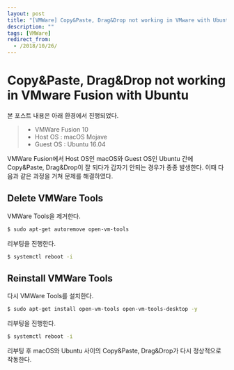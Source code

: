 ```yaml
---
layout: post
title: "[VMWare] Copy&Paste, Drag&Drop not working in VMware with Ubuntu"
description: ""
tags: [VMWare]
redirect_from:
  - /2018/10/26/
---
```


# Copy&Paste, Drag&Drop not working in VMware Fusion with Ubuntu

본 포스트 내용은 아래 환경에서 진행되었다.

> * VMWare Fusion 10
> * Host OS : macOS Mojave
> * Guest OS : Ubuntu 16.04

VMWare Fusion에서 Host OS인 macOS와 Guest OS인 Ubuntu 간에 Copy&Paste, Drag&Drop이 잘 되다가 갑자기 안되는 경우가 종종 발생한다. 이때 다음과 같은 과정을 거쳐 문제를 해결하였다.

## Delete VMWare Tools

VMWare Tools을 제거한다.

```sh
$ sudo apt-get autoremove open-vm-tools
```

리부팅을 진행한다.

```sh
$ systemctl reboot -i
```

## Reinstall VMWare Tools

다시 VMWare Tools를 설치한다.

```sh
$ sudo apt-get install open-vm-tools open-vm-tools-desktop -y
```

리부팅을 진행한다.

```sh
$ systemctl reboot -i
```

리부팅 후 macOS와 Ubuntu 사이의 Copy&Paste, Drag&Drop가 다시 정상적으로 작동한다.
